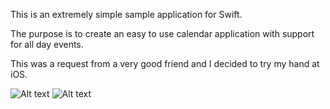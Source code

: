 This is an extremely simple sample application for Swift.

The purpose is to create an easy to use calendar application with support for all day events.

This was a request from a very good friend and I decided to try my hand at iOS.

![Alt text](https://raw.githubusercontent.com/klinker24/swift-calendar/master/Sceenshots/calendar.png "Calendar") ![Alt text](https://raw.githubusercontent.com/klinker24/swift-calendar/master/Sceenshots/events.png "Events")
